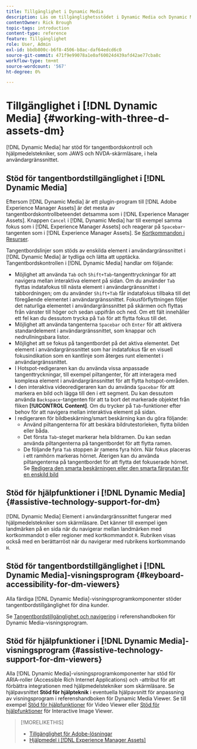 ```yaml
---
title: Tillgänglighet i Dynamic Media
description: Läs om tillgänglighetsstödet i Dynamic Media och Dynamic Media Viewer
contentOwner: Rick Brough
topic-tags: introduction
content-type: reference
feature: Tillgänglighet
role: User, Admin
exl-id: bbdb800c-b6f8-4506-b8ac-daf64edcd6c0
source-git-commit: 471f9e99078a1e0af60024d439afd42ae77cba8c
workflow-type: tm+mt
source-wordcount: '567'
ht-degree: 0%

---
```


# Tillgänglighet i [!DNL Dynamic Media] {#working-with-three-d-assets-dm}

[!DNL Dynamic Media] har stöd för tangentbordskontroll och hjälpmedelstekniker, som JAWS och NVDA-skärmläsare, i hela användargränssnittet.

## Stöd för tangentbordstillgänglighet i [!DNL Dynamic Media]

Eftersom [!DNL Dynamic Media] är ett plugin-program till [!DNL Adobe Experience Manager Assets] är det mesta av tangentbordskontrollbeteendet detsamma som i [!DNL Experience Manager Assets]. Knappen `Cancel` i [!DNL Dynamic Media] har till exempel samma fokus som i [!DNL Experience Manager Assets] och reagerar på `Spacebar`-tangenten som i [!DNL Experience Manager Assets]. Se [Kortkommandon i Resurser](/help/assets/accessibility.md#keyboard-shortcuts).

Tangentbordslinjer som stöds av enskilda element i användargränssnittet i [!DNL Dynamic Media] är tydliga och lätta att upptäcka. Tangentbordskontrollen i [!DNL Dynamic Media] handlar om följande:

* Möjlighet att använda `Tab` och `Shift+Tab`-tangenttryckningar för att navigera mellan interaktiva element på sidan.
Om du använder `Tab` flyttas indatafokus till nästa element i användargränssnittet i tabbordningen; om du använder `Shift+Tab` får indatafokus tillbaka till det föregående elementet i användargränssnittet.
Fokusförflyttningen följer det naturliga elementet i användargränssnittet på skärmen och flyttas från vänster till höger och sedan uppifrån och ned. Om ett fält innehåller ett fel kan du dessutom trycka på `Tab` för att flytta fokus till det.
* Möjlighet att använda tangenterna `Spacebar` och `Enter` för att aktivera standardelement i användargränssnittet, som knappar och nedrullningsbara listor.
* Möjlighet att se fokus på tangentbordet på det aktiva elementet. Det element i användargränssnittet som har indatafokus får en visuell fokusindikation som en kantlinje som återges runt elementet i användargränssnittet.
* I Hotspot-redigeraren kan du använda vissa anpassade tangenttryckningar, till exempel piltangenter, för att interagera med komplexa element i användargränssnittet för att flytta hotspot-områden.
* I den interaktiva videoredigeraren kan du använda `Spacebar` för att markera en bild och lägga till den i ett segment. Du kan dessutom använda `Backspace`-tangenten för att ta bort det markerade objektet från fliken **[!UICONTROL Content]**. Om du trycker på `Tab`-funktioner efter behov för att navigera mellan interaktiva element på sidan.
* I redigeraren för bildbeskärning/smart beskärning kan du göra följande:
   * Använd piltangenterna för att beskära bildrutestorleken, flytta bilden eller båda.
   * Det första `Tab`-steget markerar hela bildramen. Du kan sedan använda piltangenterna på tangentbordet för att flytta ramen.
   * De följande fyra `Tab` stoppen är ramens fyra hörn. När fokus placeras i ett ramhörn markeras hörnet. Återigen kan du använda piltangenterna på tangentbordet för att flytta det fokuserade hörnet.
Se [Redigera den smarta beskärningen eller den smarta färgrutan för en enskild bild](/help/assets/image-profiles.md#editing-the-smart-crop-or-smart-swatch-of-a-single-image)

<!-- Keyboarding is the same because Dynamic Media is using the same UI library (Coral 3 (AEM 6.5) or Coral Spectrum (in Skyline)) as entire AEM Assets.  -->

<!-- In the Hotspot editor, Dynamic Media lets you use arrow keys to control the position of a hot spot. See [Carousel Banners](/help/assets/dynamic-media/carousel-banners.md##adding-hotspots-or-image-maps-to-an-image-banner) or [Interactive Images](/help/assets/dynamic-media/interactive-images.md#adding-hotspots-to-an-image-banner)  -->

<!-- I think we should definitely mention this in the DM-specific area of documentation for keyboard support. -->

<!-- I would not get into much of details of specific keyboard support logic of these editors. One of the reasons - chances are that accessibility support will receive Phase2-like attention, with more holistic approach. -->

## Stöd för hjälpfunktioner i [!DNL Dynamic Media] {#assistive-technology-support-for-dm}

[!DNL Dynamic Media] Element i användargränssnittet fungerar med hjälpmedelstekniker som skärmläsare. Det känner till exempel igen landmärken på en sida när du navigerar mellan landmärken med kortkommandot `D` eller regioner med kortkommandot `R`. Rubriken visas också med en berättarröst när du navigerar med rubrikens kortkommando `H`.

## Stöd för tangentbordstillgänglighet i [!DNL Dynamic Media]-visningsprogram {#keyboard-accessibility-for-dm-viewers}

Alla färdiga [!DNL Dynamic Media]-visningsprogramkomponenter stöder tangentbordstillgänglighet för dina kunder.

Se [Tangentbordstillgänglighet och navigering](https://experienceleague.adobe.com/docs/dynamic-media-developer-resources/library/c-keyboard-accessibility.html) i referenshandboken för Dynamic Media-visningsprogram.

## Stöd för hjälpfunktioner i [!DNL Dynamic Media]-visningsprogram {#assistive-technology-support-for-dm-viewers}

Alla [!DNL Dynamic Media]-visningsprogramkomponenter har stöd för ARIA-roller (Accessible Rich Internet Applications) och -attribut för att förbättra integrationen med hjälpmedelstekniker som skärmläsare.
Se hjälpavsnittet **Stöd för hjälpteknik** i eventuella hjälpavsnitt för anpassning av visningsprogram i referenshandboken för Dynamic Media Viewer. Se till exempel [Stöd för hjälpfunktioner](https://experienceleague.adobe.com/docs/dynamic-media-developer-resources/library/viewers-aem-assets-dmc/video/r-html5-video-viewer-20-assistive.html) för Video Viewer eller [Stöd för hjälpfunktioner](https://experienceleague.adobe.com/docs/dynamic-media-developer-resources/library/viewers-for-aem-assets-only/interactive-images/c-html5-aem-interactive-image-assistive.html#viewers-for-aem-assets-only) för Interactive Image Viewer.

>[!MORELIKETHIS]
>
>* [Tillgänglighet för Adobe-lösningar](https://www.adobe.com/accessibility.html)
>* [Hjälpmedel i [!DNL Experience Manager Assets]](/help/assets/accessibility.md)

